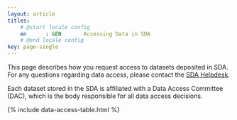 ```yaml
---
layout: article
titles:
    # @start locale config
    en      : &EN       Accessing Data in SDA
    # @end locale config
key: page-single
---
```


This page describes how you request access to datasets deposited in SDA. For
any questions regarding data access, please contact the 
<a href="mailto:ega-se@nbis.se">SDA Helpdesk</a>.

Each dataset stored in the SDA is affiliated with a Data Access Committee (DAC),
which is the body responsible for all data access decisions.

{% include data-access-table.html %}
